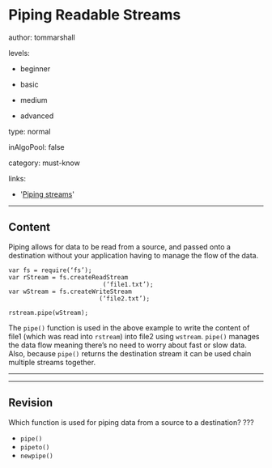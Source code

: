 # Piping Readable Streams
author: tommarshall

levels:

  - beginner

  - basic

  - medium

  - advanced

type: normal

inAlgoPool: false

category: must-know

links:
- '[Piping streams](https://www.sandersdenardi.com/readable-writable-transform-streams-node/)'

---
## Content

Piping allows for data to be read from a source, and passed onto a destination without your application having to manage the flow of the data.

```
var fs = require(‘fs’);
var rStream = fs.createReadStream
                          (‘file1.txt’);
var wStream = fs.createWriteStream
                         (‘file2.txt’);

rstream.pipe(wStream);
```

The `pipe()` function is used in the above example to write the content of file1 (which was read into `rstream`) into file2 using `wstream`. `pipe()` manages the data flow meaning there’s no need to worry about fast or slow data. Also, because `pipe()` returns the destination stream it can be used chain multiple streams together.

---

---
## Revision

Which function is used for piping data from a source to a destination?
???

* `pipe()`
* `pipeto()`
* `newpipe()`
